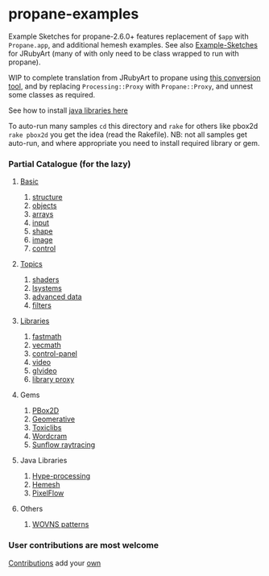 # propane-examples
Example Sketches for propane-2.6.0+ features replacement of `$app` with `Propane.app`, and additional hemesh examples.
See also [Example-Sketches][examples] for JRubyArt (many of with only need to be class wrapped to run with propane).

WIP to complete translation from JRubyArt to propane using [this conversion tool][conversion], and by replacing `Processing::Proxy` with `Propane::Proxy`, and unnest some classes as required.

See how to install [java libraries here][contributed]

To auto-run many samples `cd` this directory and `rake` for others like pbox2d
`rake pbox2d` you get the idea (read the Rakefile). NB: not all samples get auto-run, and where appropriate you need to install required library or gem.

### Partial Catalogue (for the lazy)

1. [Basic][]

    1. [structure][]
    2. [objects][]
    3. [arrays][]
    4. [input][]
    5. [shape][]
    6. [image][]
    7. [control][]

2. [Topics][]

    1. [shaders][]
    2. [lsystems][]
    3. [advanced data][]
    4. [filters][]

3. [Libraries][]
    1. [fastmath][]
    2. [vecmath][]
    3. [control-panel][]
    4. [video][]
    5. [glvideo][]
    6. [library proxy][]

4. Gems
   1. [PBox2D][pbox2d]
   2. [Geomerative][geomerative]
   3. [Toxiclibs][toxiclibs]
   4. [Wordcram][wordcram]
   5. [Sunflow raytracing][joons]

5. Java Libraries
   1. [Hype-processing][hype]
   2. [Hemesh][hemesh]
   3. [PixelFlow][pixel_flow]
6. Others
   1. [WOVNS patterns][wovns]

### User contributions are most welcome
[Contributions][] add your [own][]

[wovns]:https://github.com/ruby-processing/propane-examples/tree/master/examples/WOVNS
[Learning Processing with Ruby]:https://github.com/ruby-processing/learning-processing-with-ruby
[Nature of Code Examples in ruby]:https://github.com/ruby-processing/The-Nature-of-Code-for-propane
[Contributions]:https://github.com/ruby-processing/propane-examples/tree/master/contributed
[own]:https://github.com/ruby-processing/propane-examples/blob/master/CONTRIBUTING.md
[Basic]:https://github.com/ruby-processing/propane-examples/tree/master/processing_app/basics
[structure]:https://github.com/ruby-processing/propane-examples/tree/master/processing_app/basics/structure
[objects]:https://github.com/ruby-processing/propane-examples/tree/master/processing_app/basics/objects
[arrays]:https://github.com/ruby-processing/propane-examples/tree/master/processing_app/basics/arrays
[control]:https://github.com/ruby-processing/propane-examples/tree/master/processing_app/basics/control
[shape]:https://github.com/ruby-processing/propane-examples/tree/master/processing_app/basics/shape
[input]:https://github.com/ruby-processing/propane-examples/tree/master/processing_app/basics/input
[image]:https://github.com/ruby-processing/propane-examples/tree/master/processing_app/basics/image
[Topics]:https://github.com/ruby-processing/propane-examples/tree/master/processing_app/topics
[lsystems]:https://github.com/ruby-processing/propane-examples/tree/master/processing_app/topics/lsystems
[filters]:https://github.com/ruby-processing/propane-examples/tree/master/processing_app/topics/filters
[advanced data]:https://github.com/ruby-processing/propane-examples/tree/master/processing_app/topics/advanced_data
[shaders]:https://github.com/ruby-processing/propane-examples/tree/master/processing_app/topics/shaders
[Libraries]:https://github.com/ruby-processing/propane-examples/tree/master/processing_app/library
[fastmath]:https://github.com/ruby-processing/propane-examples/tree/master/processing_app/library/fastmath
[glvideo]:https://github.com/ruby-processing/propane-examples/tree/master/processing_app/library/glvideo
[vecmath]:https://github.com/ruby-processing/propane-examples/tree/master/processing_app/library/vecmath
[video]:https://github.com/ruby-processing/propane-examples/tree/master/processing_app/library/video
[control-panel]:https://github.com/ruby-processing/propane-examples/tree/master/contributed/jwishy.rb
[PBox2D]:https://github.com/ruby-processing/propane-examples/tree/master/external_library/ruby_gem/jbox2d
[hype]:https://github.com/ruby-processing/propane-examples/tree/master/external_library/java/hype
[hemesh]:https://github.com/ruby-processing/propane-examples/tree/master/external_library/java/hemesh
[joons]:https://github.com/ruby-processing/propane-examples/tree/master/external_library/gem/joonsrenderer
[geomerative]:https://github.com/ruby-processing/propane-examples/tree/master/external_library/gem/geomerative
[toxiclibs]:https://github.com/ruby-processing/propane-examples/tree/master/external_library/gem/toxiclibs
[wordcram]:https://github.com/ruby-processing/propane-examples/tree/master/external_library/gem/ruby_wordcram
[propane]:https://ruby-processing.github.io/propane/
[pixel_flow]:https://github.com/ruby-processing/propane-examples/tree/master/external_library/java/pixel_flow
[conversion]:https://gist.github.com/monkstone/6f61ecf6c0f222d9b80250bd60a8c84f
[examples]:https://github.com/JRubyArt-examples/propane-examples
[contributed]:https://ruby-processing.github.io/propane/contributed

[library proxy]:https://github.com/ruby-processing/propane-examples/tree/master/processing_app/library/library_proxy
